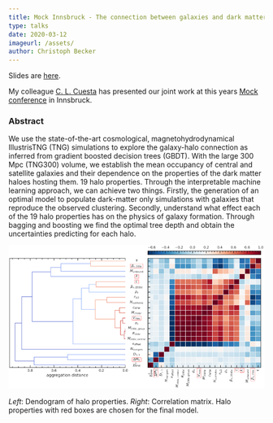 ```yaml
---
title: Mock Innsbruck - The connection between galaxies and dark matter haloes
type: talks
date: 2020-03-12
imageurl: /assets/
author: Christoph Becker
---
```



Slides are [here](https://slides.com/carolcuesta/a-tree-grows-in-illustris-tng-the-galaxy-halo-connection-learnedby-boosted-decision-trees).

My colleague [C. L. Cuesta](https://www.dur.ac.uk/directory/profile/?id=16714) has presented our joint work at this years [Mock conference](https://www.uibk.ac.at/congress/mockinnsbruck/) in Innsbruck.

### Abstract

We use the state-of-the-art cosmological, magnetohydrodynamical IllustrisTNG (TNG) simulations to explore the galaxy-halo connection as inferred from gradient boosted decision trees (GBDT). With the large 300 Mpc (TNG300) volume, we establish the mean occupancy of central and satellite galaxies and their dependence on the properties of the dark matter haloes hosting them. 19 halo properties. Through the interpretable machine learning approach, we can achieve two things. Firstly, the generation of an optimal model to populate dark-matter only simulations with galaxies that reproduce the observed clustering. Secondly, understand what effect each of the 19 halo properties has on the physics of galaxy formation. Through bagging and boosting we find the optimal tree depth and obtain the uncertainties predicting for each halo.

![dendogram](/assets/talk_gahaco_dendo_cm.png)

_Left_: Dendogram of halo properties. _Right_: Correlation matrix. Halo properties with red boxes are chosen for the final model.
